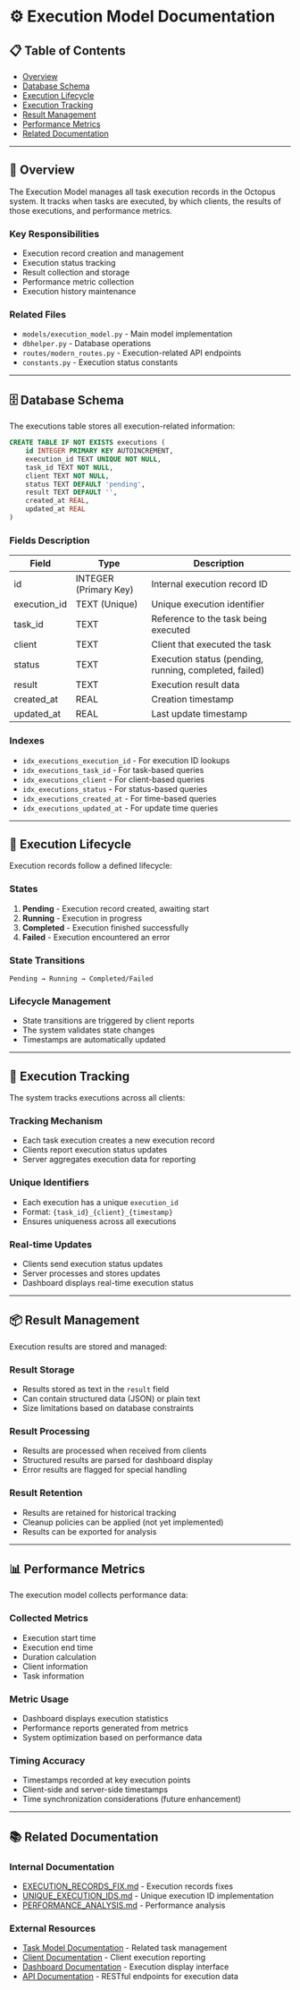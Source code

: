 # ⚙️ Execution Model Documentation

## 📋 Table of Contents
- [Overview](#overview)
- [Database Schema](#database-schema)
- [Execution Lifecycle](#execution-lifecycle)
- [Execution Tracking](#execution-tracking)
- [Result Management](#result-management)
- [Performance Metrics](#performance-metrics)
- [Related Documentation](#related-documentation)

---

## 🏁 Overview

The Execution Model manages all task execution records in the Octopus system. It tracks when tasks are executed, by which clients, the results of those executions, and performance metrics.

### Key Responsibilities
- Execution record creation and management
- Execution status tracking
- Result collection and storage
- Performance metric collection
- Execution history maintenance

### Related Files
- `models/execution_model.py` - Main model implementation
- `dbhelper.py` - Database operations
- `routes/modern_routes.py` - Execution-related API endpoints
- `constants.py` - Execution status constants

---

## 🗄️ Database Schema

The executions table stores all execution-related information:

```sql
CREATE TABLE IF NOT EXISTS executions (
    id INTEGER PRIMARY KEY AUTOINCREMENT,
    execution_id TEXT UNIQUE NOT NULL,
    task_id TEXT NOT NULL,
    client TEXT NOT NULL,
    status TEXT DEFAULT 'pending',
    result TEXT DEFAULT '',
    created_at REAL,
    updated_at REAL
)
```

### Fields Description

| Field | Type | Description |
|-------|------|-------------|
| id | INTEGER (Primary Key) | Internal execution record ID |
| execution_id | TEXT (Unique) | Unique execution identifier |
| task_id | TEXT | Reference to the task being executed |
| client | TEXT | Client that executed the task |
| status | TEXT | Execution status (pending, running, completed, failed) |
| result | TEXT | Execution result data |
| created_at | REAL | Creation timestamp |
| updated_at | REAL | Last update timestamp |

### Indexes

- `idx_executions_execution_id` - For execution ID lookups
- `idx_executions_task_id` - For task-based queries
- `idx_executions_client` - For client-based queries
- `idx_executions_status` - For status-based queries
- `idx_executions_created_at` - For time-based queries
- `idx_executions_updated_at` - For update time queries

---

## 🔁 Execution Lifecycle

Execution records follow a defined lifecycle:

### States
1. **Pending** - Execution record created, awaiting start
2. **Running** - Execution in progress
3. **Completed** - Execution finished successfully
4. **Failed** - Execution encountered an error

### State Transitions
```
Pending → Running → Completed/Failed
```

### Lifecycle Management
- State transitions are triggered by client reports
- The system validates state changes
- Timestamps are automatically updated

---

## 📡 Execution Tracking

The system tracks executions across all clients:

### Tracking Mechanism
- Each task execution creates a new execution record
- Clients report execution status updates
- Server aggregates execution data for reporting

### Unique Identifiers
- Each execution has a unique `execution_id`
- Format: `{task_id}_{client}_{timestamp}`
- Ensures uniqueness across all executions

### Real-time Updates
- Clients send execution status updates
- Server processes and stores updates
- Dashboard displays real-time execution status

---

## 📦 Result Management

Execution results are stored and managed:

### Result Storage
- Results stored as text in the `result` field
- Can contain structured data (JSON) or plain text
- Size limitations based on database constraints

### Result Processing
- Results are processed when received from clients
- Structured results are parsed for dashboard display
- Error results are flagged for special handling

### Result Retention
- Results are retained for historical tracking
- Cleanup policies can be applied (not yet implemented)
- Results can be exported for analysis

---

## 📊 Performance Metrics

The execution model collects performance data:

### Collected Metrics
- Execution start time
- Execution end time
- Duration calculation
- Client information
- Task information

### Metric Usage
- Dashboard displays execution statistics
- Performance reports generated from metrics
- System optimization based on performance data

### Timing Accuracy
- Timestamps recorded at key execution points
- Client-side and server-side timestamps
- Time synchronization considerations (future enhancement)

---

## 📚 Related Documentation

### Internal Documentation
- [EXECUTION_RECORDS_FIX.md](../EXECUTION_RECORDS_FIX.md) - Execution records fixes
- [UNIQUE_EXECUTION_IDS.md](../UNIQUE_EXECUTION_IDS.md) - Unique execution ID implementation
- [PERFORMANCE_ANALYSIS.md](../PERFORMANCE_ANALYSIS.md) - Performance analysis

### External Resources
- [Task Model Documentation](task_model.md) - Related task management
- [Client Documentation](client_model.md) - Client execution reporting
- [Dashboard Documentation](dashboard.md) - Execution display interface
- [API Documentation](api.md) - RESTful endpoints for execution data